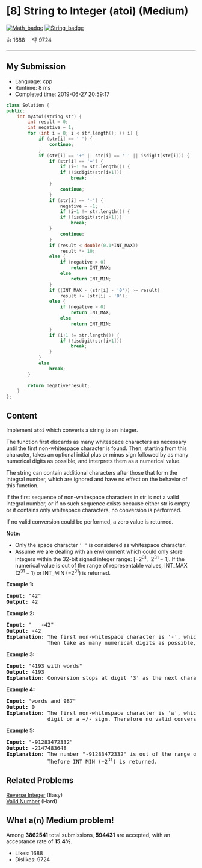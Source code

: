 # [8] String to Integer (atoi) (Medium)

[![Math_badge](https://img.shields.io/badge/topic-Math-green.svg)](https://leetcode.com/problems/string-to-integer-atoi/)  [![String_badge](https://img.shields.io/badge/topic-String-green.svg)](https://leetcode.com/problems/string-to-integer-atoi/) 

:+1: 1688 &nbsp; &nbsp; :thumbsdown: 9724

---

## My Submission

- Language: cpp
- Runtime: 8 ms
- Completed time: 2019-06-27 20:59:17

```cpp
class Solution {
public:
    int myAtoi(string str) {
        int result = 0;
        int negative = 1;
        for (int i = 0; i < str.length(); ++ i) {
            if (str[i] == ' ') {
                continue;
            }
            if (str[i] == '+' || str[i] == '-' || isdigit(str[i])) {
                if (str[i] == '+') {
                    if (i+1 != str.length()) {
                    if (!isdigit(str[i+1]))
                        break;
                }
                    continue;
                }
                if (str[i] == '-') {
                    negative = -1;
                    if (i+1 != str.length()) {
                    if (!isdigit(str[i+1]))
                        break;
                }
                    continue;
                }
                if (result < double(0.1*INT_MAX))
                    result *= 10;
                else {
                    if (negative > 0)
                        return INT_MAX;
                    else 
                        return INT_MIN;
                }
                if ((INT_MAX - (str[i] - '0')) >= result) 
                    result += (str[i] - '0');
                else {
                    if (negative > 0)
                        return INT_MAX;
                    else 
                        return INT_MIN;
                }
                if (i+1 != str.length()) {
                    if (!isdigit(str[i+1]))
                        break;
                }
            }
            else 
                break;
        }
        
        return negative*result;
    }
};
```

## Content
<p>Implement <code><span>atoi</span></code> which&nbsp;converts a string to an integer.</p>

<p>The function first discards as many whitespace characters as necessary until the first non-whitespace character is found. Then, starting from this character, takes an optional initial plus or minus sign followed by as many numerical digits as possible, and interprets them as a numerical value.</p>

<p>The string can contain additional characters after those that form the integral number, which are ignored and have no effect on the behavior of this function.</p>

<p>If the first sequence of non-whitespace characters in str is not a valid integral number, or if no such sequence exists because either str is empty or it contains only whitespace characters, no conversion is performed.</p>

<p>If no valid conversion could be performed, a zero value is returned.</p>

<p><strong>Note:</strong></p>

<ul>
	<li>Only the space character <code>&#39; &#39;</code> is considered as whitespace character.</li>
	<li>Assume we are dealing with an environment which could only store integers within the 32-bit signed integer range: [&minus;2<sup>31</sup>,&nbsp; 2<sup>31&nbsp;</sup>&minus; 1]. If the numerical value is out of the range of representable values, INT_MAX (2<sup>31&nbsp;</sup>&minus; 1) or INT_MIN (&minus;2<sup>31</sup>) is returned.</li>
</ul>

<p><strong>Example 1:</strong></p>

<pre>
<strong>Input:</strong> &quot;42&quot;
<strong>Output:</strong> 42
</pre>

<p><strong>Example 2:</strong></p>

<pre>
<strong>Input:</strong> &quot;   -42&quot;
<strong>Output:</strong> -42
<strong>Explanation:</strong> The first non-whitespace character is &#39;-&#39;, which is the minus sign.
&nbsp;            Then take as many numerical digits as possible, which gets 42.
</pre>

<p><strong>Example 3:</strong></p>

<pre>
<strong>Input:</strong> &quot;4193 with words&quot;
<strong>Output:</strong> 4193
<strong>Explanation:</strong> Conversion stops at digit &#39;3&#39; as the next character is not a numerical digit.
</pre>

<p><strong>Example 4:</strong></p>

<pre>
<strong>Input:</strong> &quot;words and 987&quot;
<strong>Output:</strong> 0
<strong>Explanation:</strong> The first non-whitespace character is &#39;w&#39;, which is not a numerical 
&nbsp;            digit or a +/- sign. Therefore no valid conversion could be performed.</pre>

<p><strong>Example 5:</strong></p>

<pre>
<strong>Input:</strong> &quot;-91283472332&quot;
<strong>Output:</strong> -2147483648
<strong>Explanation:</strong> The number &quot;-91283472332&quot; is out of the range of a 32-bit signed integer.
&nbsp;            Thefore INT_MIN (&minus;2<sup>31</sup>) is returned.</pre>


## Related Problems
[Reverse Integer](https://leetcode.com/problems/reverse-integer/) (Easy) <br>
[Valid Number](https://leetcode.com/problems/valid-number/) (Hard) <br>

## What a(n) Medium problem!
Among **3862541** total submissions, **594431** are accepted, with an acceptance rate of **15.4%**. <br>

- Likes: 1688
- Dislikes: 9724

